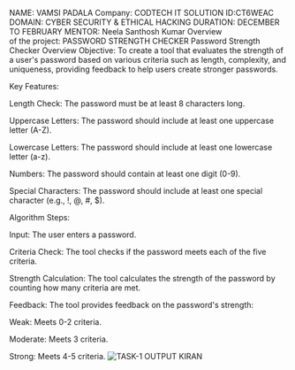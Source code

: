 NAME: VAMSI PADALA 
Company: CODTECH IT SOLUTION 
ID:CT6WEAC
DOMAIN: CYBER SECURITY & ETHICAL HACKING
DURATION: DECEMBER TO FEBRUARY 
MENTOR: Neela Santhosh Kumar 
Overview of the project: PASSWORD STRENGTH CHECKER
Password Strength Checker Overview
Objective: To create a tool that evaluates the strength of a user's password based on various criteria such as length, complexity, and uniqueness, providing feedback to help users create stronger passwords.

Key Features:

Length Check: The password must be at least 8 characters long.

Uppercase Letters: The password should include at least one uppercase letter (A-Z).

Lowercase Letters: The password should include at least one lowercase letter (a-z).

Numbers: The password should contain at least one digit (0-9).

Special Characters: The password should include at least one special character (e.g., !, @, #, $).

Algorithm Steps:

Input: The user enters a password.

Criteria Check: The tool checks if the password meets each of the five criteria.

Strength Calculation: The tool calculates the strength of the password by counting how many criteria are met.

Feedback: The tool provides feedback on the password's strength:

Weak: Meets 0-2 criteria.

Moderate: Meets 3 criteria.

Strong: Meets 4-5 criteria.
![TASK-1 OUTPUT KIRAN](https://github.com/user-attachments/assets/81622edb-3908-451a-ad72-55f02d47fb11)
